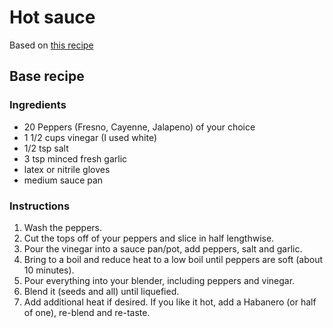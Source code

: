 # Hot sauce

Based on [this recipe](https://dontwastethecrumbs.com/2016/02/15-minute-homemade-hot-sauce/)

## Base recipe

### Ingredients

* 20 Peppers (Fresno, Cayenne, Jalapeno) of your choice
* 1 1/2 cups vinegar (I used white)
* 1/2 tsp salt
* 3 tsp minced fresh garlic
* latex or nitrile gloves
* medium sauce pan

### Instructions

1. Wash the peppers.
1. Cut the tops off of your peppers and slice in half lengthwise.
1. Pour the vinegar into a sauce pan/pot, add peppers, salt and garlic.
1. Bring to a boil and reduce heat to a low boil until peppers are soft (about 10 minutes).
1. Pour everything into your blender, including peppers and vinegar.
1. Blend it (seeds and all) until liquefied.
1. Add additional heat if desired. If you like it hot, add a Habanero (or half of one), re-blend and re-taste.